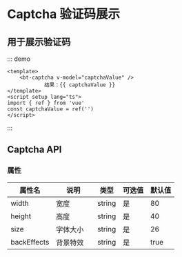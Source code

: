 # Captcha 验证码展示

## 用于展示验证码

::: demo

```vue
<template>
    <bt-captcha v-model="captchaValue" />
            结果：{{ captchaValue }}
</template>
<script setup lang="ts">
import { ref } from 'vue'
const captchaValue = ref('')
</script>

```

:::

## Captcha API

### 属性

| 属性名    |   <div style="width:80px">说明</div>     |  类型    | 可选值                                             | 默认值  |
| ------- | --------  | -------  | -------------------------------------------------- | ------- |
| width    | 宽度   | string  |         是                      | 80 |
| height    | 高度   | string  | 是  | 40 |
| size    | 字体大小   | string  | 是  | 26 |
| backEffects    | 背景特效   | string  | 是  | true |
